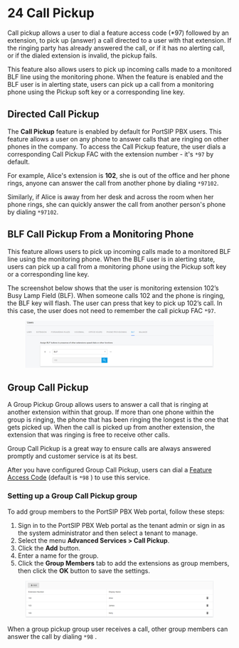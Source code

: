 # 24 Call Pickup

Call pickup allows a user to dial a feature access code (\*97) followed by an extension, to pick up (answer) a call directed to a user with that extension. If the ringing party has already answered the call, or if it has no alerting call, or if the dialed extension is invalid, the pickup fails.

This feature also allows users to pick up incoming calls made to a monitored BLF line using the monitoring phone. When the feature is enabled and the BLF user is in alerting state, users can pick up a call from a monitoring phone using the Pickup soft key or a corresponding line key.

## Directed Call Pickup

The **Call Pickup** feature is enabled by default for PortSIP PBX users. This feature allows a user on any phone to answer calls that are ringing on other phones in the company. To access the Call Pickup feature, the user dials a corresponding Call Pickup FAC with the extension number - it's `*97` by default.&#x20;

For example, Alice's extension is **102**, she is out of the office and her phone rings, anyone can answer the call from another phone by dialing `*97102`.

Similarly, if Alice is away from her desk and across the room when her phone rings, she can quickly answer the call from another person's phone by dialing `*97102`.

## BLF Call Pickup From a Monitoring Phone

This feature allows users to pick up incoming calls made to a monitored BLF line using the monitoring phone. When the BLF user is in alerting state, users can pick up a call from a monitoring phone using the Pickup soft key or a corresponding line key.

The screenshot below shows that the user is monitoring extension 102’s Busy Lamp Field (BLF). When someone calls 102 and the phone is ringing, the BLF key will flash. The user can press that key to pick up 102’s call. In this case, the user does not need to remember the call pickup FAC `*97`.

<figure><img src="../.gitbook/assets/blf_pickup.png" alt=""><figcaption></figcaption></figure>

## Group Call Pickup

A Group Pickup Group allows users to answer a call that is ringing at another extension within that group. If more than one phone within the group is ringing, the phone that has been ringing the longest is the one that gets picked up. When the call is picked up from another extension, the extension that was ringing is free to receive other calls.

Group Call Pickup is a great way to ensure calls are always answered promptly and customer service is at its best.

After you have configured Group Call Pickup, users can dial a [Feature Access Code](23-feature-access-codes.md) (default is `*98` ) to use this service.

### **Setting up a Group Call Pickup group**

To add group members to the PortSIP PBX Web portal, follow these steps:

1. Sign in to the PortSIP PBX Web portal as the tenant admin or sign in as the system administrator and then select a tenant to manage.
2. Select the menu **Advanced Services > Call Pickup**.
3. Click the **Add** button.
4. Enter a name for the group.
5. Click the **Group Members** tab to add the extensions as group members, then click the **OK** button to save the settings.

<figure><img src="../.gitbook/assets/group_call_pickup.png" alt=""><figcaption></figcaption></figure>

When a group pickup group user receives a call, other group members can answer the call by dialing `*98` .

